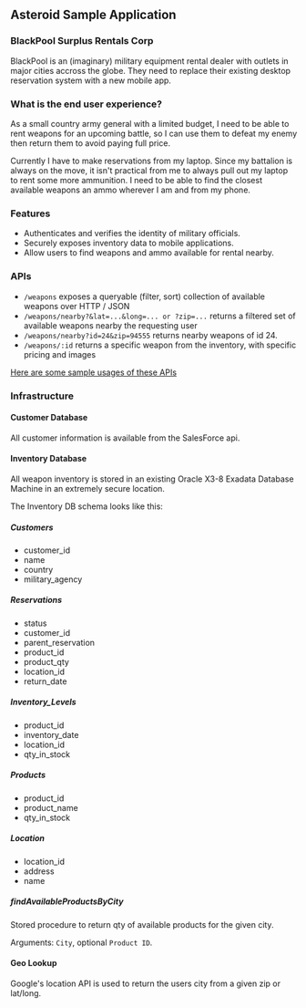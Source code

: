 ## Asteroid Sample Application

### BlackPool Surplus Rentals Corp

BlackPool is an (imaginary) military equipment rental dealer with outlets in major cities accross the globe. They need to replace their existing desktop reservation system with a new mobile app.

### What is the end user experience?

As a small country army general with a limited budget, I need to be able to rent weapons for an upcoming battle, so I can use them to defeat my enemy then return them to avoid paying full price.

Currently I have to make reservations from my laptop. Since my battalion is always on the move, it isn't practical from me to always pull out my laptop to rent some more ammunition. I need to be able to find the closest available weapons an ammo wherever I am and from my phone. 

### Features

 - Authenticates and verifies the identity of military officials.
 - Securely exposes inventory data to mobile applications.
 - Allow users to find weapons and ammo available for rental nearby.

### APIs

 - `/weapons` exposes a queryable (filter, sort) collection of available weapons over HTTP / JSON
 - `/weapons/nearby?&lat=...&long=... or ?zip=...` returns a filtered set of available weapons nearby the requesting user
 - `/weapons/nearby?id=24&zip=94555` returns nearby weapons of id 24.
 - `/weapons/:id` returns a specific weapon from the inventory, with specific pricing and images
 
[Here are some sample usages of these APIs](sample-api-usage.md)

### Infrastructure

#### Customer Database

All customer information is available from the SalesForce api.

#### Inventory Database

All weapon inventory is stored in an existing Oracle X3-8 Exadata Database Machine in an extremely secure location.

The Inventory DB schema looks like this:

##### **Customers**
 - customer_id
 - name
 - country
 - military_agency
 
##### **Reservations**
 - status
 - customer_id
 - parent_reservation
 - product_id
 - product_qty
 - location_id
 - return_date
 
##### **Inventory_Levels**
 - product_id
 - inventory_date
 - location_id
 - qty_in_stock
 
##### **Products**
 - product_id
 - product_name
 - qty_in_stock
 
##### **Location**
 - location_id
 - address
 - name

##### **findAvailableProductsByCity**

Stored procedure to return qty of available products for the given city.

Arguments: `City`, optional `Product ID`.

#### Geo Lookup

Google's location API is used to return the users city from a given zip or lat/long.

